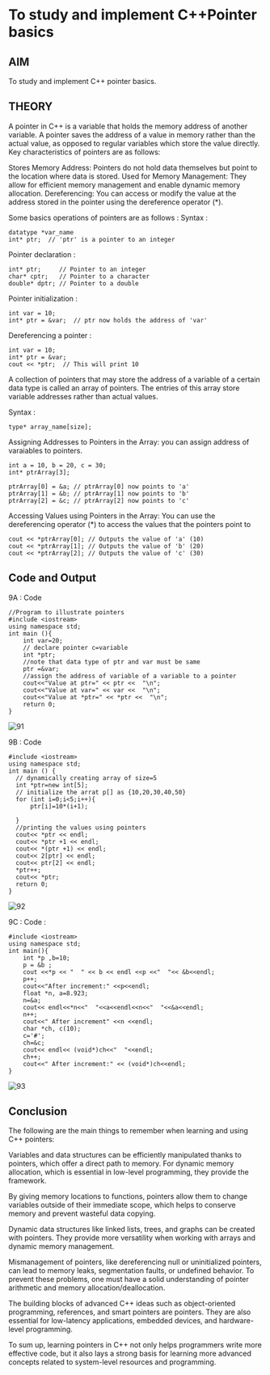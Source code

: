 # To study and implement C++Pointer basics
## AIM
To study and implement C++ pointer basics.
## THEORY
A pointer in C++ is a variable that holds the memory address of another variable. A pointer saves the address of a value in memory rather than the actual value, as opposed to regular variables which store the value directly.
Key characteristics of pointers are as follows:

Stores Memory Address: Pointers do not hold data themselves but point to the location where data is stored.
Used for Memory Management: They allow for efficient memory management and enable dynamic memory allocation.
Dereferencing: You can access or modify the value at the address stored in the pointer using the dereference operator (*).

Some basics operations of pointers are as follows :
Syntax :
```
datatype *var_name
int* ptr;  // 'ptr' is a pointer to an integer
```
Pointer declaration :
```
int* ptr;     // Pointer to an integer
char* cptr;   // Pointer to a character
double* dptr; // Pointer to a double
```
Pointer initialization :
```
int var = 10;
int* ptr = &var;  // ptr now holds the address of 'var'
```
Dereferencing a pointer :
```
int var = 10;
int* ptr = &var;
cout << *ptr;  // This will print 10
```
A collection of pointers that may store the address of a variable of a certain data type is called an array of pointers. The entries of this array store variable addresses rather than actual values.

Syntax :
```
type* array_name[size];
```
Assigning Addresses to Pointers in the Array: you can assign address of varaiables to pointers.
```
int a = 10, b = 20, c = 30;
int* ptrArray[3];

ptrArray[0] = &a; // ptrArray[0] now points to 'a'
ptrArray[1] = &b; // ptrArray[1] now points to 'b'
ptrArray[2] = &c; // ptrArray[2] now points to 'c'
```
Accessing Values using Pointers in the Array: You can use the dereferencing operator (*) to access the values that the pointers point to
```
cout << *ptrArray[0]; // Outputs the value of 'a' (10)
cout << *ptrArray[1]; // Outputs the value of 'b' (20)
cout << *ptrArray[2]; // Outputs the value of 'c' (30)
```
## Code and Output
9A : Code 
```
//Program to illustrate pointers
#include <iostream>
using namespace std;
int main (){
    int var=20;
    // declare pointer c=variable
    int *ptr;
    //note that data type of ptr and var must be same
    ptr =&var;
    //assign the address of variable of a variable to a pointer 
    cout<<"Value at ptr=" << ptr <<  "\n";
    cout<<"Value at var=" << var <<  "\n";
    cout<<"Value at *ptr=" << *ptr <<  "\n";
    return 0;
}
```
![91](https://github.com/user-attachments/assets/62e1ffec-20a2-4896-a710-d860c3af3cd8)

9B : Code 
```
#include <iostream>
using namespace std;
int main () {
  // dynamically creating array of size=5
  int *ptr=new int[5];
  // initialize the arrat p[] as {10,20,30,40,50}
  for (int i=0;i<5;i++){
      ptr[i]=10*(i+1);

  }
  //printing the values using pointers
  cout<< *ptr << endl;
  cout<< *ptr +1 << endl;
  cout<< *(ptr +1) << endl;   
  cout<< 2[ptr] << endl; 
  cout<< ptr[2] << endl; 
  *ptr++;
  cout<< *ptr;
  return 0;
}
```
![92](https://github.com/user-attachments/assets/dfc2ac6b-fa1b-4ccd-9d34-eef7bd31a3d0)

9C : Code :
```
#include <iostream>
using namespace std;
int main(){
    int *p ,b=10;
    p = &b ;
    cout <<*p << "  " << b << endl <<p <<"  "<< &b<<endl;
    p++;
    cout<<"After increment:" <<p<<endl;
    float *n, a=8.923;
    n=&a;
    cout<< endl<<*n<<"  "<<a<<endl<<n<<"  "<<&a<<endl;
    n++;
    cout<<" After increment" <<n <<endl;
    char *ch, c(10);
    c='#';
    ch=&c;
    cout<< endl<< (void*)ch<<"  "<<endl;
    ch++;
    cout<<" After increment:" << (void*)ch<<endl;
}
```
![93](https://github.com/user-attachments/assets/6315a213-a0b7-47c4-b873-88f521403925)

## Conclusion
The following are the main things to remember when learning and using C++ pointers:

Variables and data structures can be efficiently manipulated thanks to pointers, which offer a direct path to memory. For dynamic memory allocation, which is essential in low-level programming, they provide the framework.

By giving memory locations to functions, pointers allow them to change variables outside of their immediate scope, which helps to conserve memory and prevent wasteful data copying.

Dynamic data structures like linked lists, trees, and graphs can be created with pointers. They provide more versatility when working with arrays and dynamic memory management.

Mismanagement of pointers, like dereferencing null or uninitialized pointers, can lead to memory leaks, segmentation faults, or undefined behavior. To prevent these problems, one must have a solid understanding of pointer arithmetic and memory allocation/deallocation.

The building blocks of advanced C++ ideas such as object-oriented programming, references, and smart pointers are pointers. They are also essential for low-latency applications, embedded devices, and hardware-level programming.

To sum up, learning pointers in C++ not only helps programmers write more effective code, but it also lays a strong basis for learning more advanced concepts related to system-level resources and programming.
